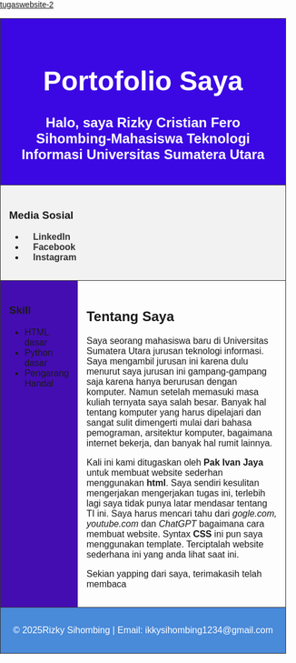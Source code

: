 <html lang="id">
<head>
  <meta charset="UTF-8">
  <meta name="viewport" content="width=device-width, initial-scale=1.0">
  <title>Portofolio Rizky Cristian</title>
    <style>
    body {
      font-family: Arial, sans-serif;
      margin: 0;
      padding: 0;
    }
    table {
      width: 100%;
      border-collapse: collapse;
      min-height: 100vh;
    }
    td {
      border: 1px solid #333;
      padding: 15px;
      vertical-align: top;
    }
    .header {
      text-align: center;
      font-size: 24px;
      font-weight: bold;
      background: #3b08e3;
      color: white;
    }
    .menu {
      text-align: left;
      background: #f2f2f2;
    }
    .menu a {
      margin: 0 15px;
      text-decoration: none;
      color: #333;
      font-weight: bold;
    }
    .sidebar {
      width: 25%;
      background: #440db1;
    }
    .content {
      width: 75%;
    }
    .footer {
      text-align: center;
      background: #498ad9;
      color: white;
    }
  </style>
</head>
<body>
  <table>
    <!-- Header -->
    <a href ="https://rizkycristian.github.io/tugaswebsite2.2/"  target="blank">tugaswebsite-2 </a>
    <tr>
      <td colspan="2" class="header">
        <h1>Portofolio Saya</h1>
        <p>Halo, saya Rizky Cristian Fero Sihombing-Mahasiswa Teknologi Informasi Universitas Sumatera Utara</p>
      </td>
    </tr>
    <!-- Menu -->
    <tr>
      <td colspan="2" class="menu">
        <h3>Media Sosial</h3>
        <ul>
         <li><a href="www.linkedin.com/in/rizky-sihombing-35a227382">LinkedIn</a></li>
         <li><a href="https://m.facebook.com/rizky.sihombing.1654/">Facebook</a></li>
         <li><a href="https://www.instagram.com/rizky.sihombing.1654?igsh=cm12NXlreWU0Z3Rm">Instagram</a></li>
      </td>
    </tr>
   <!-- Sidebar + Konten -->
    <tr>
      <td class="sidebar">
        <h3>Skill</h3>
        <ul>
          <li>HTML dasar</li>
          <li>Python dasar</li>
          <li>Pengarang Handal</li>
        </ul>
       </td>
      <td class="content">
        <h2>Tentang Saya</h2>
        <p>Saya seorang mahasiswa baru di Universitas Sumatera Utara jurusan teknologi informasi. Saya mengambil jurusan ini karena dulu menurut saya jurusan ini gampang-gampang saja karena hanya berurusan dengan komputer. Namun setelah memasuki masa kuliah ternyata saya salah besar. Banyak hal tentang komputer yang harus dipelajari dan sangat sulit dimengerti mulai dari bahasa pemograman, arsitektur komputer, bagaimana internet bekerja, dan banyak hal rumit lainnya.</p>
        <p>Kali ini kami ditugaskan oleh <b>Pak Ivan Jaya</b> untuk membuat website sederhan menggunakan <b>html</b>. Saya sendiri kesulitan mengerjakan mengerjakan tugas ini, terlebih lagi saya tidak punya latar mendasar tentang <u></u>TI ini. Saya harus mencari tahu dari <i>gogle.com, youtube.com </i>dan <i>ChatGPT</i> bagaimana cara membuat website. Syntax <b>CSS</b> ini pun saya menggunakan template. Terciptalah  website sederhana ini yang anda lihat saat ini. </p>
        <p>Sekian yapping dari saya, terimakasih telah membaca</p>
      </td>
    </tr>
    <!-- Footer -->
    <tr>
      <td colspan="2" class="footer">
        <p>© 2025Rizky Sihombing | Email: ikkysihombing1234@gmail.com</p>
      </td>
    </tr>
  </table>
</body>
</html>
